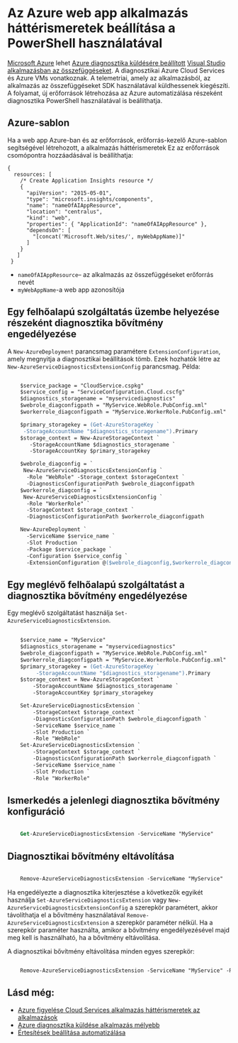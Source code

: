 <properties
    pageTitle="A PowerShell használatával beállítási alkalmazás háttérismeretek az Azure-ban |} Microsoft Azure"
    description="Azure diagnosztika beállítás a függőleges vonás alkalmazás mélyebb automatizálása"
    services="application-insights"
    documentationCenter=".net"
    authors="sbtron"
    manager="douge"/>

<tags
    ms.service="application-insights"
    ms.workload="tbd"
    ms.tgt_pltfrm="ibiza" 
    ms.devlang="na"
    ms.topic="get-started-article"
    ms.date="11/17/2015"
    ms.author="awills"/>

# <a name="using-powershell-to-set-up-application-insights-for-an-azure-web-app"></a>Az Azure web app alkalmazás háttérismeretek beállítása a PowerShell használatával

[Microsoft Azure](https://azure.com) lehet [Azure diagnosztika küldésére beállított](app-insights-azure-diagnostics.md) [Visual Studio alkalmazásban az összefüggéseket](app-insights-overview.md). A diagnosztikai Azure Cloud Services és Azure VMs vonatkoznak. A telemetriai, amely az alkalmazásból, az alkalmazás az összefüggéseket SDK használatával küldhessenek kiegészíti. A folyamat, új erőforrások létrehozása az Azure automatizálása részeként diagnosztika PowerShell használatával is beállíthatja.

## <a name="azure-template"></a>Azure-sablon

Ha a web app Azure-ban és az erőforrások, erőforrás-kezelő Azure-sablon segítségével létrehozott, a alkalmazás háttérismeretek Ez az erőforrások csomópontra hozzáadásával is beállíthatja:

    {
      resources: [
        /* Create Application Insights resource */
        {
          "apiVersion": "2015-05-01",
          "type": "microsoft.insights/components",
          "name": "nameOfAIAppResource",
          "location": "centralus",
          "kind": "web",
          "properties": { "ApplicationId": "nameOfAIAppResource" },
          "dependsOn": [
            "[concat('Microsoft.Web/sites/', myWebAppName)]"
          ]
        }
       ]
     } 

* `nameOfAIAppResource`– az alkalmazás az összefüggéseket erőforrás nevét
* `myWebAppName`-a web app azonosítója


## <a name="enable-diagnostics-extension-as-part-of-deploying-a-cloud-service"></a>Egy felhőalapú szolgáltatás üzembe helyezése részeként diagnosztika bővítmény engedélyezése

A `New-AzureDeployment` parancsmag paramétere `ExtensionConfiguration`, amely megnyitja a diagnosztikai beállítások tömb. Ezek hozhatók létre az `New-AzureServiceDiagnosticsExtensionConfig` parancsmag. Példa:

```ps

    $service_package = "CloudService.cspkg"
    $service_config = "ServiceConfiguration.Cloud.cscfg"
    $diagnostics_storagename = "myservicediagnostics"
    $webrole_diagconfigpath = "MyService.WebRole.PubConfig.xml" 
    $workerrole_diagconfigpath = "MyService.WorkerRole.PubConfig.xml"

    $primary_storagekey = (Get-AzureStorageKey `
     -StorageAccountName "$diagnostics_storagename").Primary
    $storage_context = New-AzureStorageContext `
       -StorageAccountName $diagnostics_storagename `
       -StorageAccountKey $primary_storagekey

    $webrole_diagconfig = `
     New-AzureServiceDiagnosticsExtensionConfig `
      -Role "WebRole" -Storage_context $storageContext `
      -DiagnosticsConfigurationPath $webrole_diagconfigpath
    $workerrole_diagconfig = `
     New-AzureServiceDiagnosticsExtensionConfig `
      -Role "WorkerRole" `
      -StorageContext $storage_context `
      -DiagnosticsConfigurationPath $workerrole_diagconfigpath

    New-AzureDeployment `
      -ServiceName $service_name `
      -Slot Production `
      -Package $service_package `
      -Configuration $service_config `
      -ExtensionConfiguration @($webrole_diagconfig,$workerrole_diagconfig)

``` 

## <a name="enable-diagnostics-extension-on-an-existing-cloud-service"></a>Egy meglévő felhőalapú szolgáltatást a diagnosztika bővítmény engedélyezése

Egy meglévő szolgáltatást használja `Set-AzureServiceDiagnosticsExtension`.

```ps
 
    $service_name = "MyService"
    $diagnostics_storagename = "myservicediagnostics"
    $webrole_diagconfigpath = "MyService.WebRole.PubConfig.xml" 
    $workerrole_diagconfigpath = "MyService.WorkerRole.PubConfig.xml"
    $primary_storagekey = (Get-AzureStorageKey `
         -StorageAccountName "$diagnostics_storagename").Primary
    $storage_context = New-AzureStorageContext `
        -StorageAccountName $diagnostics_storagename `
        -StorageAccountKey $primary_storagekey

    Set-AzureServiceDiagnosticsExtension `
        -StorageContext $storage_context `
        -DiagnosticsConfigurationPath $webrole_diagconfigpath `
        -ServiceName $service_name `
        -Slot Production `
        -Role "WebRole" 
    Set-AzureServiceDiagnosticsExtension `
        -StorageContext $storage_context `
        -DiagnosticsConfigurationPath $workerrole_diagconfigpath `
        -ServiceName $service_name `
        -Slot Production `
        -Role "WorkerRole"
```

## <a name="get-current-diagnostics-extension-configuration"></a>Ismerkedés a jelenlegi diagnosztika bővítmény konfiguráció

```ps

    Get-AzureServiceDiagnosticsExtension -ServiceName "MyService"
```


## <a name="remove-diagnostics-extension"></a>Diagnosztikai bővítmény eltávolítása

```ps

    Remove-AzureServiceDiagnosticsExtension -ServiceName "MyService"
```

Ha engedélyezte a diagnosztika kiterjesztése a következők egyikét használja `Set-AzureServiceDiagnosticsExtension` vagy `New-AzureServiceDiagnosticsExtensionConfig` a szerepkör paramétert, akkor távolíthatja el a bővítmény használatával `Remove-AzureServiceDiagnosticsExtension` a szerepkör paraméter nélkül. Ha a szerepkör paraméter használta, amikor a bővítmény engedélyezésével majd meg kell is használható, ha a bővítmény eltávolítása.

A diagnosztikai bővítmény eltávolítása minden egyes szerepkör:

```ps

    Remove-AzureServiceDiagnosticsExtension -ServiceName "MyService" -Role "WebRole"
```


## <a name="see-also"></a>Lásd még:

* [Azure figyelése Cloud Services alkalmazás háttérismeretek az alkalmazások](app-insights-cloudservices.md)
* [Azure diagnosztika küldése alkalmazás mélyebb](app-insights-azure-diagnostics.md)
* [Értesítések beállítása automatizálása](app-insights-powershell-alerts.md)

